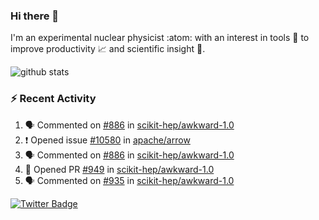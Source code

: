 ### Hi there 👋 

I'm an experimental nuclear physicist :atom: with an interest in tools :wrench: to improve productivity :chart_with_upwards_trend: and scientific insight :telescope:.

![github stats](https://github-readme-stats.vercel.app/api?username=agoose77&show_icons=true&hide_rank=true&hide_title=true&bg_color=30,e76445,904e95&text_color=efe3ec&icon_color=efe3ec)
<!--
**agoose77/agoose77** is a ✨ _special_ ✨ repository because its `README.md` (this file) appears on your GitHub profile.

Here are some ideas to get you started:

- 🔭 I’m currently working on ...
- 🌱 I’m currently learning ...
- 👯 I’m looking to collaborate on ...
- 🤔 I’m looking for help with ...
- 💬 Ask me about ...
- 📫 How to reach me: ...
- 😄 Pronouns: ...
- ⚡ Fun fact: ...
-->

### :zap: Recent Activity
<!--START_SECTION:activity-->
1. 🗣 Commented on [#886](https://github.com/scikit-hep/awkward-1.0/issues/886) in [scikit-hep/awkward-1.0](https://github.com/scikit-hep/awkward-1.0)
2. ❗️ Opened issue [#10580](https://github.com/apache/arrow/issues/10580) in [apache/arrow](https://github.com/apache/arrow)
3. 🗣 Commented on [#886](https://github.com/scikit-hep/awkward-1.0/issues/886) in [scikit-hep/awkward-1.0](https://github.com/scikit-hep/awkward-1.0)
4. 💪 Opened PR [#949](https://github.com/scikit-hep/awkward-1.0/pull/949) in [scikit-hep/awkward-1.0](https://github.com/scikit-hep/awkward-1.0)
5. 🗣 Commented on [#935](https://github.com/scikit-hep/awkward-1.0/issues/935) in [scikit-hep/awkward-1.0](https://github.com/scikit-hep/awkward-1.0)
<!--END_SECTION:activity-->


[![Twitter Badge](https://img.shields.io/twitter/follow/agoose77?style=flat-square&logo=Twitter&logoColor=white&color=cornflowerblue)](https://twitter.com/agoose77)
